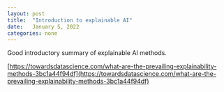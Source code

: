 ```yaml
---
layout: post
title:  "Introduction to explainable AI"
date:   January 5, 2022
categories: none
---
```


Good introductory summary of explainable AI methods.

[https://towardsdatascience.com/what-are-the-prevailing-explainability-methods-3bc1a44f94df](https://towardsdatascience.com/what-are-the-prevailing-explainability-methods-3bc1a44f94df)

 

